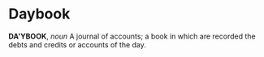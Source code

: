 # Daybook

**DA'YBOOK**, _noun_ A journal of accounts; a book in which are recorded the debts and credits or accounts of the day.